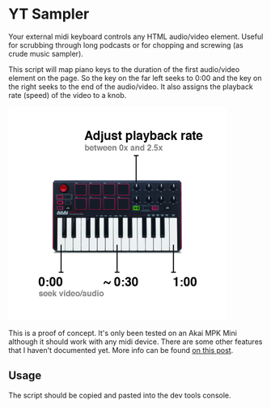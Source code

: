 # YT Sampler
Your external midi keyboard controls any HTML audio/video element. Useful for scrubbing through long podcasts or for chopping and screwing (as crude music sampler).

This script will map piano keys to the duration of the first audio/video element on the page. So the key on the far left seeks to 0:00 and the key on the right seeks to the end of the audio/video. It also assigns the playback rate (speed) of the video to a knob.

![Akai MPK Mini](example.jpg)

This is a proof of concept. It's only been tested on an Akai MPK Mini although it should work with any midi device. There are some other features that I haven't documented yet. More info can be found [on this post](https://jameals.com/projects/yt-sampler/).

## Usage
The script should be copied and pasted into the dev tools console.


